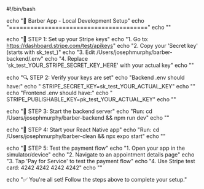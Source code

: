#!/bin/bash

echo "🏪 Barber App - Local Development Setup"
echo "======================================="
echo ""

echo "📝 STEP 1: Set up your Stripe keys"
echo "1. Go to: https://dashboard.stripe.com/test/apikeys"
echo "2. Copy your 'Secret key' (starts with sk_test_)"
echo "3. Edit /Users/josephmurphy/barber-backend/.env"
echo "4. Replace 'sk_test_YOUR_STRIPE_SECRET_KEY_HERE' with your actual key"
echo ""

echo "🔍 STEP 2: Verify your keys are set"
echo "Backend .env should have:"
echo "  STRIPE_SECRET_KEY=sk_test_YOUR_ACTUAL_KEY"
echo ""
echo "Frontend .env should have:"
echo "  STRIPE_PUBLISHABLE_KEY=pk_test_YOUR_ACTUAL_KEY"
echo ""

echo "🚀 STEP 3: Start the backend server"
echo "Run: cd /Users/josephmurphy/barber-backend && npm run dev"
echo ""

echo "📱 STEP 4: Start your React Native app"
echo "Run: cd /Users/josephmurphy/barber-clean && npx expo start"
echo ""

echo "🧪 STEP 5: Test the payment flow"
echo "1. Open your app in the simulator/device"
echo "2. Navigate to an appointment details page"
echo "3. Tap 'Pay for Service' to test the payment flow"
echo "4. Use Stripe test card: 4242 4242 4242 4242"
echo ""

echo "✅ You're all set! Follow the steps above to complete your setup."
